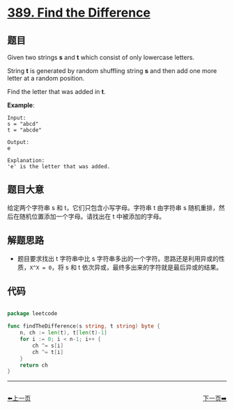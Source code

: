 # [389. Find the Difference](https://leetcode.com/problems/find-the-difference/)

## 题目

Given two strings **s** and **t** which consist of only lowercase letters.

String **t** is generated by random shuffling string **s** and then add one more letter at a random position.

Find the letter that was added in **t**.

**Example**:

    Input:
    s = "abcd"
    t = "abcde"
    
    Output:
    e
    
    Explanation:
    'e' is the letter that was added.

## 题目大意

给定两个字符串 s 和 t，它们只包含小写字母。字符串 t 由字符串 s 随机重排，然后在随机位置添加一个字母。请找出在 t 中被添加的字母。


## 解题思路

- 题目要求找出 t 字符串中比 s 字符串多出的一个字符。思路还是利用异或的性质，`X^X = 0`，将 s 和 t 依次异或，最终多出来的字符就是最后异或的结果。


## 代码

```go

package leetcode

func findTheDifference(s string, t string) byte {
	n, ch := len(t), t[len(t)-1]
	for i := 0; i < n-1; i++ {
		ch ^= s[i]
		ch ^= t[i]
	}
	return ch
}

```


----------------------------------------------
<div style="display: flex;justify-content: space-between;align-items: center;">
<p><a href="https://books.halfrost.com/leetcode/ChapterFour/0300~0399/0387.First-Unique-Character-in-a-String/">⬅️上一页</a></p>
<p><a href="https://books.halfrost.com/leetcode/ChapterFour/0300~0399/0392.Is-Subsequence/">下一页➡️</a></p>
</div>
